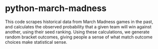 # python-march-madness
This code scrapes historical data from March Madness games in the past, and calculates the observed probability that a given team will win against another, using their seed ranking. Using these calculations, we generate random bracket outcomes, giving people a sense of what match outcome choices make statistical sense.
